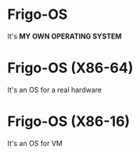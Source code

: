 # Frigo-OS
It's **MY OWN OPERATING SYSTEM**

# Frigo-OS (X86-64)

It's an OS for a real hardware

# Frigo-OS (X86-16)

It's an OS for VM
